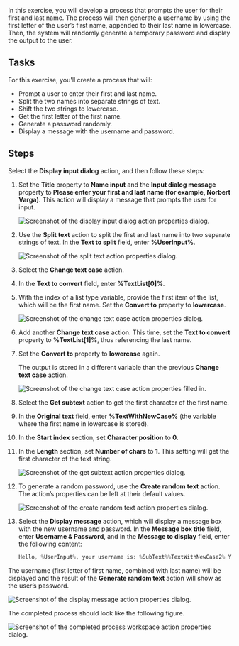 In this exercise, you will develop a process that prompts the user for their first and last name. The process will then generate a username by using the first letter of the user’s first name, appended to their last name in lowercase. Then, the system will randomly generate a temporary password and display the output to the user.

## Tasks

For this exercise, you'll create a process that will:

- Prompt a user to enter their first and last name.
- Split the two names into separate strings of text.
- Shift the two strings to lowercase.
- Get the first letter of the first name.
- Generate a password randomly.
- Display a message with the username and password.

## Steps

Select the **Display input dialog** action, and then follow these steps:

1. Set the **Title** property to **Name input** and the **Input dialog message** property to **Please enter your first and last name (for example, Norbert Varga)**. This action will display a message that prompts the user for input.

   ![Screenshot of the display input dialog action properties dialog.](..\media\display-input-dialog-exercise.png)

2. Use the **Split text** action to split the first and last name into two separate strings of text. In the **Text to split** field, enter **%UserInput%**.

   ![Screenshot of the split text action properties dialog.](..\media\split-text-exercise.png)

3. Select the **Change text case** action.

4. In the **Text to convert** field, enter **%TextList[0]%**.

5. With the index of a list type variable, provide the first item of the list, which will be the first name. Set the **Convert to** property to **lowercase**.

   ![Screenshot of the change text case action properties dialog.](..\media\change-text-case-exercise.png)

6. Add another **Change text case** action. This time, set the **Text to convert** property to **%TextList[1]%**, thus referencing the last name.

7. Set the **Convert to** property to **lowercase** again.

   The output is stored in a different variable than the previous **Change text case** action.

   ![Screenshot of the change text case action properties filled in.](..\media\change-text-case-exercise-continued.png)

8. Select the **Get subtext** action to get the first character of the first name.

9. In the **Original text** field, enter **%TextWithNewCase%** (the variable where the first name in lowercase is stored).

10. In the **Start index** section, set **Character position** to **0**.

11. In the **Length** section, set **Number of chars** to **1**. This setting will get the first character of the text string.

    ![Screenshot of the get subtext action properties dialog.](..\media\get-subtext-exercise.png)

12. To generate a random password, use the **Create random text** action. The action’s properties can be left at their default values.

    ![Screenshot of the create random text action properties dialog.](..\media\create-random-text-exercise.png)

13. Select the **Display message** action, which will display a message box with the new username and password. In the **Message box title** field, enter **Username & Password**, and in the **Message to display** field, enter the following content:

    ```c
    Hello, %UserInput%, your username is: %SubText%%TextWithNewCase2% Your temporary password is: %RandomText%
    ```

The username (first letter of first name, combined with last name) will be displayed and the result of the **Generate random text** action will show as the user’s password.

![Screenshot of the display message action properties dialog.](..\media\display-message-exercise.png)

The completed process should look like the following figure.

![Screenshot of the completed process workspace action properties dialog.](..\media\completed-process-workspace-exercise.png)
